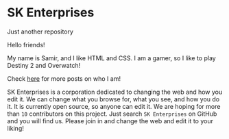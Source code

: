 # SK Enterprises
Just another repository

Hello friends!

My name is Samir, and I like HTML and CSS. I am a gamer, so I like to play Destiny 2 and Overwatch!

Check [here](blubberyyew.github.io) for more posts on who I am!

SK Enterprises is a corporation dedicated to changing the web and how you edit it. We can change what you browse for, what you see, and how you do it. It is currently open source, so anyone can edit it. We are hoping for more than `10` contributors on this project. Just search `SK Enterprises` on GitHub and you will find us. Please join in and change the web and edit it to your liking!
